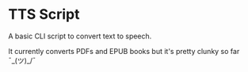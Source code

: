 # TTS Script
A basic CLI script to convert text to speech.

It currently converts PDFs and EPUB books but it's pretty clunky so far ¯\_(ツ)_/¯
